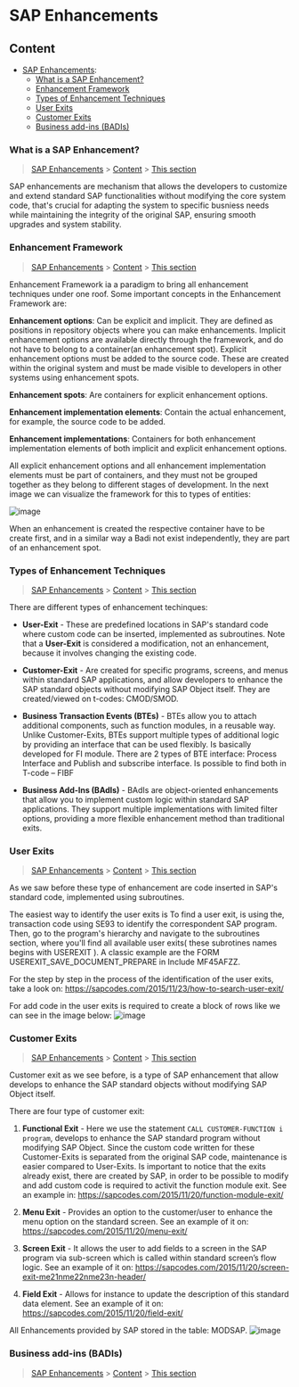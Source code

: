 # SAP Enhancements


## Content 

- [SAP Enhancements](SAP_Enhancements.md):
    - [What is a SAP Enhancement?](#what)
    - [Enhancement Framework](#framework)
    - [Types of Enhancement Techniques](#types)
    - [User Exits](#Exits)
    - [Customer Exits](#customer)
    - [Business add-ins (BADIs)](#Badis)
 

### What is a SAP Enhancement?

> [SAP Enhancements](#SAP_Enhancements) > [Content](#content) > [This section](#what)

SAP enhancements are mechanism that allows the developers to customize and extend standard SAP functionalities without modifying the core system code, that's crucial for adapting the system to specific busniess needs while maintaining the integrity of the original SAP, ensuring smooth upgrades and system stability. 

### Enhancement Framework

> [SAP Enhancements](#SAP_Enhancements) > [Content](#content) > [This section](#framework)

Enhancement Framework ia a paradigm to bring all enhancement techniques under one roof. 
Some important concepts in the Enhancement Framework are:

**Enhancement options**: Can be explicit and implicit. They are defined as positions in repository objects where you can make enhancements. Implicit enhancement options are available directly through the framework, and do not have to belong to a container(an enhancement spot). Explicit enhancement options must be added to the source code. These are created within the original system and must be made visible to developers in other systems using enhancement spots.

**Enhancement spots**:  Are containers for explicit enhancement options.

**Enhancement implementation elements**: Contain the actual enhancement, for example, the source code to be added.

**Enhancement implementations**: Containers for both enhancement implementation elements of both implicit and explicit enhancement options. 

All explicit enhancement options and all enhancement implementation elements must be part of containers, and they must not be grouped together as they belong to different stages of development. In the next image we can visualize the framework for this to types of entities:

   ![image](https://github.com/user-attachments/assets/171380ba-eca1-4236-8e85-c521a4dc7394)


When an enhancement is created the respective container have to be create first, and in a similar way a Badi not exist independently, they are part of an enhancement spot. 


### Types of Enhancement Techniques

> [SAP Enhancements](#SAP_Enhancements) > [Content](#content) > [This section](#types)

There are different types of enhancement techinques:

- **User-Exit** - These are predefined locations in SAP's standard code where custom code can be inserted, implemented as subroutines. Note that a **User-Exit** is considered a modification, not an enhancement, because it involves changing the existing code. 

- **Customer-Exit** -  Are created for specific programs, screens, and menus within standard SAP applications, and allow developers to enhance the SAP standard objects without modifying SAP Object itself. They are created/viewed on t-codes: CMOD/SMOD.

- **Business Transaction Events (BTEs)** - BTEs allow you to attach additional components, such as function modules, in a reusable way. Unlike Customer-Exits, BTEs support multiple types of additional logic by providing an interface that can be used flexibly. Is basically developed for FI module. There are 2 types of BTE interface: Process Interface and Publish and subscribe interface. Is possible to find both in T-code – FIBF

- **Business Add-Ins (BAdIs)** - BAdIs are object-oriented enhancements that allow you to implement custom logic within standard SAP applications. They support multiple implementations with limited filter options, providing a more flexible enhancement method than traditional exits.



### User Exits

> [SAP Enhancements](#SAP_Enhancements) > [Content](#content) > [This section](#Exits)

As we saw before these type of enhancement are code inserted in SAP's standard code, implemented using subroutines. 

The easiest way to identify the user exits is To find a user exit, is using the,  transaction code using SE93 to identify the correspondent SAP program. Then, go to the program's hierarchy and navigate to the subroutines section, where you'll find all available user exits( these subrotines names begins with USEREXIT ). A classic example are the FORM USEREXIT_SAVE_DOCUMENT_PREPARE in Include MF45AFZZ. 

For the step by step in the process of the identification of the user exits, take a look on:
https://sapcodes.com/2015/11/23/how-to-search-user-exit/

For add code in the user exits is required to create a block of rows like we can see in the image below: 
![image](https://github.com/user-attachments/assets/2b2f2e6c-67e2-45d9-922d-67169ee99815)


### Customer Exits

> [SAP Enhancements](#SAP_Enhancements) > [Content](#content) > [This section](#customer)

Customer exit as we see before, is a type of SAP enhancement that allow develops to enhance the SAP standard objects without modifying SAP Object itself.

There are four type of customer exit:
1. **Functional Exit** -  Here we use the statement ```CALL CUSTOMER-FUNCTION i program```, develops to enhance the SAP standard program without modifying SAP Object. Since the custom code written for these Customer-Exits is separated from the original SAP code, maintenance is easier compared to User-Exits. Is important to notice that the exits already exist, there are created by SAP, in order to be possible to modify and add custom code is required to activit the function module exit.  See an example in: https://sapcodes.com/2015/11/20/function-module-exit/
   
2. **Menu Exit** - Provides an option to the customer/user to enhance the menu option on the standard screen. See an example of it on: https://sapcodes.com/2015/11/20/menu-exit/

3. **Screen Exit** - It allows the user to add fields to a screen in the SAP program via sub-screen which is called within standard screen’s flow logic. See an example of it on: https://sapcodes.com/2015/11/20/screen-exit-me21nme22nme23n-header/
   
4. **Field Exit** - Allows for instance to update the description of this standard data element. See an example of it on: https://sapcodes.com/2015/11/20/field-exit/


All Enhancements provided by SAP stored in the table: MODSAP.
![image](https://github.com/user-attachments/assets/8538f710-d1c0-4c2f-9a82-2ed0a64b7dec)


### Business add-ins (BADIs)

> [SAP Enhancements](#SAP_Enhancements) > [Content](#content) > [This section](#Badis)











